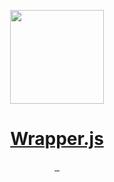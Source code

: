 <p align="center">
  <a href="https://jamesmiller.blog">
    <img src="https://user-images.githubusercontent.com/12833533/147892308-652f6dd6-6576-48ec-bbc1-5db8714b7727.png" height="150">
    <h1 align="center">Wrapper.js</h1>
  </a>
</p>

<p align="center">
  <a aria-label="James Miller Blog logo" href="https://vercel.com">
      <span style="background-image: src(http://jamesmiller.blog/wp-content/uploads/2020/01/cropped-cropped-apple-touch-icon-1.png); background-color:black; height:25;"></div>
  </a>
  <a aria-label="NPM version" href="https://github.com/JamesMillerBlog/wrapper.js/packages/1356252">
    <img alt="" src="https://img.shields.io/npm/v/next.svg?style=for-the-badge&labelColor=000000">
  </a>
  <a aria-label="License" href="https://github.com/JamesMillerBlog/wrapper.js/blob/main/LICENSE">
    <img alt="" src="https://img.shields.io/npm/l/next.svg?style=for-the-badge&labelColor=000000">
  </a>
  <a aria-label="Join the community on GitHub" href="https://github.com/JamesMillerBlog/wrapper.js/discussions">
    <img alt="" src="https://img.shields.io/badge/Join%20the%20community-blueviolet.svg?style=for-the-badge&logo=Next.js&labelColor=000000&logoWidth=20">
  </a>
</p>
